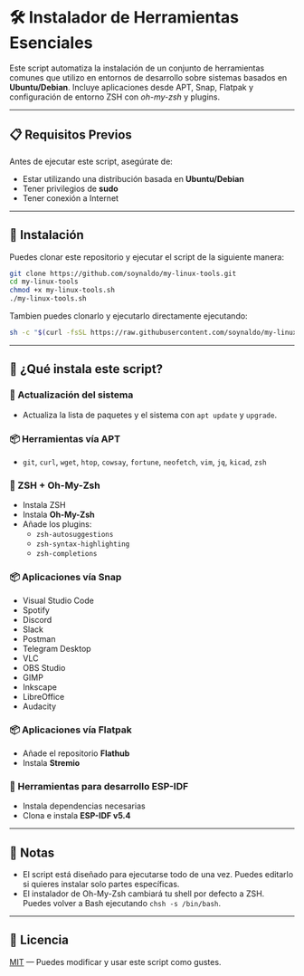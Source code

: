 # 🛠️ Instalador de Herramientas Esenciales

Este script automatiza la instalación de un conjunto de herramientas comunes que utilizo en entornos de desarrollo sobre sistemas basados en **Ubuntu/Debian**. Incluye aplicaciones desde APT, Snap, Flatpak y configuración de entorno ZSH con *oh-my-zsh* y plugins.

---

## 📋 Requisitos Previos

Antes de ejecutar este script, asegúrate de:

- Estar utilizando una distribución basada en **Ubuntu/Debian**
- Tener privilegios de **sudo**
- Tener conexión a Internet

---

## 🚀 Instalación

Puedes clonar este repositorio y ejecutar el script de la siguiente manera:

```bash
git clone https://github.com/soynaldo/my-linux-tools.git
cd my-linux-tools
chmod +x my-linux-tools.sh
./my-linux-tools.sh
```


Tambien puedes clonarlo y ejecutarlo directamente ejecutando:

```bash
sh -c "$(curl -fsSL https://raw.githubusercontent.com/soynaldo/my-linux-tools/master/linux_tools.sh)"
```

---


## 🧰 ¿Qué instala este script?

### 🔄 Actualización del sistema
- Actualiza la lista de paquetes y el sistema con `apt update` y `upgrade`.

### 📦 Herramientas vía APT
- `git`, `curl`, `wget`, `htop`, `cowsay`, `fortune`, `neofetch`, `vim`, `jq`, `kicad`, `zsh`

### 🐚 ZSH + Oh-My-Zsh
- Instala ZSH
- Instala **Oh-My-Zsh**
- Añade los plugins:
  - `zsh-autosuggestions`
  - `zsh-syntax-highlighting`
  - `zsh-completions`

### 📦 Aplicaciones vía Snap
- Visual Studio Code
- Spotify
- Discord
- Slack
- Postman
- Telegram Desktop
- VLC
- OBS Studio
- GIMP
- Inkscape
- LibreOffice
- Audacity

### 📦 Aplicaciones vía Flatpak
- Añade el repositorio **Flathub**
- Instala **Stremio**

### 🧠 Herramientas para desarrollo ESP-IDF
- Instala dependencias necesarias
- Clona e instala **ESP-IDF v5.4**

---

## 📝 Notas

- El script está diseñado para ejecutarse todo de una vez. Puedes editarlo si quieres instalar solo partes específicas.
- El instalador de Oh-My-Zsh cambiará tu shell por defecto a ZSH. Puedes volver a Bash ejecutando `chsh -s /bin/bash`.

---

## 📄 Licencia

[MIT](LICENSE) — Puedes modificar y usar este script como gustes.